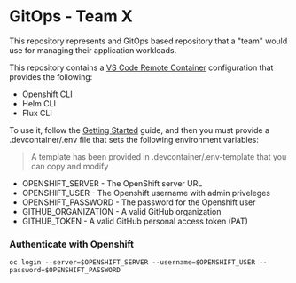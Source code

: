 # GitOps - Team X

This repository represents and GitOps based repository that a "team" would use for managing their application workloads.

This repository contains a [VS Code Remote Container](https://code.visualstudio.com/docs/remote/containers) configuration that provides the following:

- Openshift CLI
- Helm CLI
- Flux CLI

To use it, follow the [Getting Started](https://code.visualstudio.com/docs/remote/containers#_getting-started) guide, and then you must provide a .devcontainer/.env file that sets the following environment variables:

> A template has been provided in .devcontainer/.env-template that you can copy and modify

- OPENSHIFT_SERVER - The OpenShift server URL
- OPENSHIFT_USER - The Openshift username with admin priveleges
- OPENSHIFT_PASSWORD - The password for the Openshift user
- GITHUB_ORGANIZATION - A valid GitHub organization
- GITHUB_TOKEN - A valid GitHub personal access token (PAT)

### Authenticate with Openshift

```
oc login --server=$OPENSHIFT_SERVER --username=$OPENSHIFT_USER --password=$OPENSHIFT_PASSWORD
```
